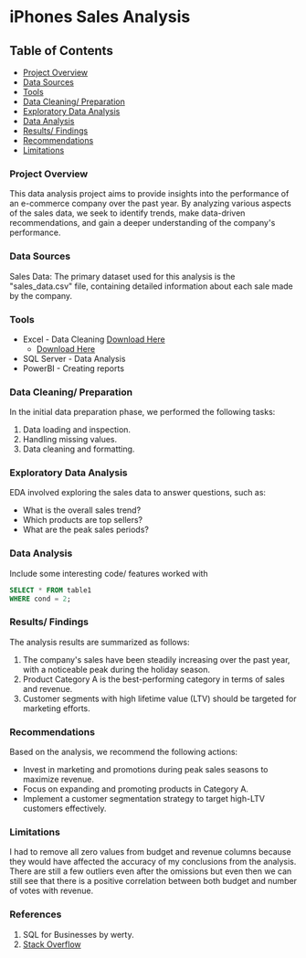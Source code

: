 # iPhones Sales Analysis

## Table of Contents

- [Project Overview](#project-overview)
- [Data Sources](#data-sources)
- [Tools](#tools)
- [Data Cleaning/ Preparation](#data-cleaning-preparation)
- [Exploratory Data Analysis](#exploratory-data-analysis)
- [Data Analysis](#data-analysis)
- [Results/ Findings](#results-findings)
- [Recommendations](#recommendations)
- [Limitations](#limitations)

### Project Overview

This data analysis project aims to provide insights into the performance of an e-commerce company over the past year. By analyzing various aspects of the sales data, we seek to identify trends, make data-driven recommendations, and gain a deeper understanding of the company's performance.

### Data Sources

Sales Data: The primary dataset used for this analysis is the "sales_data.csv" file, containing detailed information about each sale made by the company.

### Tools

- Excel - Data Cleaning [Download Here](https://microsoft.com)
  - [Download Here](https://microsoft.com)
- SQL Server - Data Analysis
- PowerBI - Creating reports

### Data Cleaning/ Preparation

In the initial data preparation phase, we performed the following tasks:

1. Data loading and inspection.
2. Handling missing values.
3. Data cleaning and formatting.

### Exploratory Data Analysis

EDA involved exploring the sales data to answer questions, such as:

- What is the overall sales trend?
- Which products are top sellers?
- What are the peak sales periods?

### Data Analysis

Include some interesting code/ features worked with

```sql
SELECT * FROM table1
WHERE cond = 2;
```

### Results/ Findings

The analysis results are summarized as follows:
1. The company's sales have been steadily increasing over the past year, with a noticeable peak during the holiday season.
2. Product Category A is the best-performing category in terms of sales and revenue.
3. Customer segments with high lifetime value (LTV) should be targeted for marketing efforts.

### Recommendations

Based on the analysis, we recommend the following actions:

- Invest in marketing and promotions during peak sales seasons to maximize revenue.
- Focus on expanding and promoting products in Category A.
- Implement a customer segmentation strategy to target high-LTV customers effectively.

### Limitations

I had to remove all zero values from budget and revenue columns because they would have affected the accuracy of my conclusions from the analysis. There are still a few outliers even after the omissions but even then we can still see that there is a positive correlation between both budget and number of votes with revenue.

### References

1. SQL for Businesses by werty.
2. [Stack Overflow](https://stack.com)
